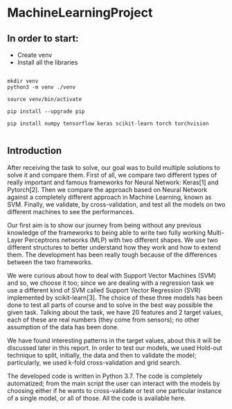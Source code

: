 # MachineLearningProject

## In order to start: 
 
- Create venv 
- Install all the libraries

```

mkdir venv
python3 -m venv ./venv

source venv/bin/activate

pip install --upgrade pip

pip install numpy tensorflow keras scikit-learn torch torchvision 


```
## Introduction 
After receiving the task to solve, our goal was to build multiple solutions to solve it and compare them. First of all, we compare two different types of really important and famous frameworks for Neural Network: Keras[1] and Pytorch[2]. Then we compare the approach based on Neural Network against a completely different approach in Machine Learning, known as SVM. Finally, we validate, by cross-validation, and test all the models on two different machines to see the performances.

Our first aim is to show our journey from being without any previous knowledge of the frameworks to being able to write two fully working Multi-Layer Perceptrons networks (MLP) with two different shapes. We use two different structures to better understand how they work and how to extend them. The development has been really tough because of the differences between the two frameworks.

We were curious about how to deal with Support Vector Machines (SVM) and so, we choose it too; since we are dealing with a regression task we use a different kind of SVM called Support Vector Regression (SVR) implemented by scikit-learn[3]. The choice of these three models has been done to test all parts of course and to solve in the best way possible the given task. Talking about the task, we have 20 features and 2 target values, each of these are real numbers (they come from sensors); no other assumption of the data has been done. 

We have found interesting patterns in the target values, about this it will be discussed later in this report. In order to test our models, we used Hold-out technique to split, initially, the data and then to validate the model; particularly, we used k-fold cross-validation and grid search.


The developed code is written in Python 3.7. The code is completely automatized; from the main script the user can interact with the models by choosing either if he wants to cross-validate or test one particular instance of a single model, or all of those. All the code is available here. 

